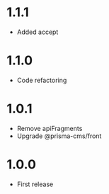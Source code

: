 1.1.1
=================================
- Added accept

1.1.0
=================================
- Code refactoring

1.0.1
=================================
- Remove apiFragments
- Upgrade @prisma-cms/front

1.0.0
=================================
- First release
